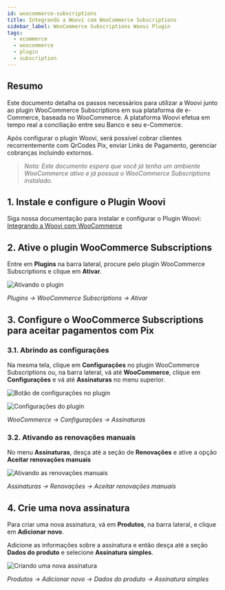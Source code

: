 ```yaml
---
id: woocommerce-subscriptions
title: Integrando a Woovi com WooCommerce Subscriptions
sidebar_label: WooCommerce Subscriptions Woovi Plugin
tags:
  - ecommerce
  - woocommerce
  - plugin
  - subscription
---
```


## Resumo

Este documento detalha os passos necessários para utilizar a Woovi junto ao plugin WooCommerce Subscriptions em sua plataforma de e-Commerce, baseada no WooCommerce. A plataforma Woovi efetua em tempo real a conciliação entre seu Banco e seu e-Commerce.

Após configurar o plugin Woovi, será possível cobrar clientes recorrentemente com QrCodes Pix, enviar Links de Pagamento, gerenciar cobranças incluindo extornos.

> _Nota: Este documento espera que você já tenha um ambiente WooCommerce ativo e já possua o WooCommerce Subscriptions instalado._

## 1. Instale e configure o Plugin Woovi

Siga nossa documentação para instalar e configurar o Plugin Woovi: [Integrando a Woovi com WooCommerce](./woocommerce-plugin.md)

## 2. Ative o plugin WooCommerce Subscriptions

Entre em **Plugins** na barra lateral, procure pelo plugin WooCommerce Subscriptions e clique em **Ativar**.

![Ativando o plugin](/img/ecommerce/woocommerce/woocommerce-subscriptions-activation.png)

_Plugins -> WooCommerce Subscriptions -> Ativar_

## 3. Configure o WooCommerce Subscriptions para aceitar pagamentos com Pix

### 3.1. Abrindo as configurações

Na mesma tela, clique em **Configurações** no plugin WooCommerce Subscriptions ou, na barra lateral, vá até **WooCommerce**, clique em **Configurações** e vá até **Assinaturas** no menu superior.

![Botão de configurações no plugin](/img/ecommerce/woocommerce/woocommerce-subscriptions-plugin-settings.png)

![Configurações do plugin](/img/ecommerce/woocommerce/woocommerce-subscriptions-settings.png)

_WooCommerce -> Configurações -> Assinaturas_

### 3.2. Ativando as renovações manuais

No menu **Assinaturas**, desça até a seção de **Renovações** e ative a opção **Aceitar renovações manuais**

![Ativando as renovações manuais](/img/ecommerce/woocommerce/woocommerce-subscriptions-manual-renewals.png)

_Assinaturas -> Renovações -> Aceitar renovações manuais_

## 4. Crie uma nova assinatura

Para criar uma nova assinatura, vá em **Produtos**, na barra lateral, e clique em **Adicionar novo**.

Adicione as informações sobre a assinatura e então desça até a seção **Dados do produto** e selecione **Assinatura simples**.

![Criando uma nova assinatura](/img/ecommerce/woocommerce/woocommerce-subscriptions-product.png)

_Produtos -> Adicionar novo -> Dados do produto -> Assinatura simples_
